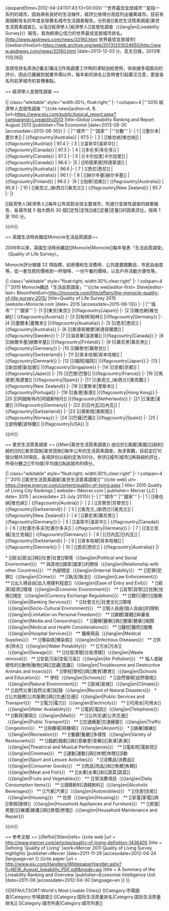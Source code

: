 {{expand|time=2012-04-24T07:43:13+00:00}}
'''世界最佳宜居城市'''是指一系列的城市，因為俱有良好的生活條件，經評比依得分高低列出優異城市。目前有兩個較有名的年度全球著名城市生活調查報告，分別是[[美世生活質素調查|美世生活質素調查]]，以及[[經濟學人|經濟學人]]宜居性調查（{{lang|en|Liveability Survey}}）報告，皆為較俱公信力的世界最佳宜居城市排名。<ref>[http://www.apdnews.com/news/33160.html 世界最佳宜居城市] {{webarchive|url=https://web.archive.org/web/20131203024650/http://www.apdnews.com/news/33160.html |date=2013-12-03 }}，亚太日报，2013年11月28日</ref>

宜居性排名原為[[僱主|僱主]]作為調遷工作時的津貼加給使用，係依據多個面向的評分，因此已擴展到就業市場以外，每年新的排名公告時會引起廣泛注意，更是各名列前茅城市的宣傳重點。

== 經濟學人宜居性調查 ==

{| class="wikitable"  style="width:30%; float:right;"
|-
! colspan=4 |'''2015 經濟學人宜居性調查 '''<ref name="A.B.">{{cite news|author=A. B. |url=https://www.eiu.com/public/topical_report.aspx?campaignid=Liveability2013 |title=Global Liveability Ranking and Report August 2013 |publisher=The Economist |date=2013-08-30 |accessdate=2013-08-30}}</ref>
|-
|
|'''城市'''
|'''国家'''
|'''分數'''
|-
| 1
| [[墨尔本|墨尔本]]
| {{flagcountry|Australia}}
| 97.5
|- 
| 2
| [[维也纳|维也纳]]
| {{flagcountry|Austria}}
| 97.4
|- 
| 3
| [[温哥华|温哥华]]
| {{flagcountry|Canada}}
| 97.3
|-
| 4
| [[多伦多|多伦多]]
| {{flagcountry|Canada}}
| 97.2
|- 
| 5
| [[卡尔加里|卡尔加里]]
| {{flagcountry|Canada}}
| 96.6
|-
|5
| [[阿德莱德|阿德莱德]]
| {{flagcountry|Australia}}
| 96.6
|-
| 7
| [[悉尼|悉尼]]
| {{flagcountry|Australia}}
| 96.1 
|-
| 8
| [[赫尔辛基|赫尔辛基]]
| {{flagcountry|Finland}}
| 96.0
|-
|9
| [[伯斯|伯斯]]
| {{flagcountry|Australia}}
| 95.9
|-
| 10
| [[奥克兰_(新西兰)|奥克兰]]
| {{flagcountry|New Zealand}}
| 95.7
|- 
|}

[[經濟學人|經濟學人]]每年公布其對全球主要城市，所進行宜居性調查的結果報告，各城市就 5 個大類共 30 個[[定性|定性]]或[[定量|定量]]的因素評比，授與 1 至 100 分<ref name=EIU/>。

{{clr}}

== 英國生活時尚雜誌Monocle生活品質調查==

2006年以來，英國生活時尚雜誌[[Monocle|Monocle]]每年發表「生活品質調查」（Quality of Life Survey）。

Monocle評分根據 22 項指標，如房價和生活費用、公共圖書館數目、市民自由度等，從一套住房的價格到一杯咖啡、一份午餐的價格，以及戶外活動方便性等。

{| class="wikitable"  style="float:right; width:30%;clear:right" |-
! colspan=4 |'''2015 Monocle雜誌「生活品質調查」'''<ref>{{cite web|editor-first= Steve|editor-last= Bloomfield|url=http://monocle.com/film/affairs/the-monocle-quality-of-life-survey-2015/ |title=Quality of Life Survey 2015 |website=Monocle.com |date= 2015 |accessdate=2015-06-13}}</ref>
|- 
|
|'''城市'''
|'''國家'''
|-
|1
|[[東京|東京]]
|{{flagcountry|Japan}}
|- 
|2
|[[維也納|維也納]]
| {{flagcountry|Austria}}
|- 
|3
|[[柏林|柏林]]
|{{flagcountry|Germany}}
|- 
|4
|[[墨爾本|墨爾本]]
|{{flagcountry|Australia}}
|- 
|5
|[[悉尼|悉尼]]
|{{flagcountry|Australia}}
|- 
|6
|[[斯德哥爾摩|斯德哥爾摩]]
|{{flagcountry|Sweden}}
|- 
|7
|[[溫哥華|溫哥華]]
|{{flagcountry|Canada}}
|- 
|8
|[[赫爾辛基|赫爾辛基]]
|{{flagcountry|Finland}}
|- 
|9
|[[慕尼黑|慕尼黑]]
|{{flagcountry|Germany}}
|- 
|10
|[[蘇黎世|蘇黎世]]
|{{flagcountry|Switzerland}}
|- 
|11
|[[哥本哈根|哥本哈根]]
|{{flagcountry|Denmark}}
|- 
|12
|[[福岡|福岡]]
|{{flagcountry|Japan}}
|- 
|13
|[[新加坡|新加坡]]
|{{flagcountry|Singapore}}
|- 
|14
|[[京都|京都]]
|{{flagcountry|Japan}}
|- 
|15
|[[巴黎|巴黎]]
|{{flagcountry|France}}
|- 
|16
|[[馬德里|馬德里]]
|{{flagcountry|Spain}}
|- 
|17
|[[奥克兰_(新西兰)|奧克蘭]]
|{{flagcountry|New Zealand}}
|- 
|18
|[[里斯本|里斯本]]
|{{flagcountry|Portugal}}
|- 
|19
|[[香港|香港]]
|{{flagcountry|Hong Kong}}
|- 
|20
|[[阿姆斯特丹|阿姆斯特丹]]
|{{flagcountry|Netherlands}}
|- 
|21
|[[漢堡|漢堡]]
|{{flagcountry|Germany}}
|- 
|22
|[[日內瓦|日內瓦]]
|{{flagcountry|Switzerland}}
|- 
|23
|[[奧斯陸|奧斯陸]]
|{{flagcountry|Norway}}
|- 
|24
|[[巴薩|巴薩]]
|{{flagcountry|Spain}}
|- 
|25
|[[波特蘭|波特蘭]]
|{{flagcountry|USA}}
|}


{{clr}}

== 美世生活質素調查 ==
{{Main|美世生活質素調查}}
由位於[[美國|美國]][[紐約|紐約]]的[[美世諮詢|美世諮詢]]每年公布的生活質素調查，為求客觀，目前定訂10個分類共39項目，各項評份以紐約定為100分，參評[[城市|城市]]再與紐約評比，所得分數之[[平均值|平均值]]為該城市的得分<ref name=Mercer/>。

{| class="wikitable"  style="float:right; width:30%;clear:right" |-
! colspan=4 |'''2015 [[美世生活質素調查|美世生活質素調查]]'''<ref>{{cite web| url= https://www.imercer.com/content/quality-of-living.aspx | title= 2015 Quality of Living City Rankings | website= IMercer.com | publisher= Mercer LLC | date= 2015 | accessdate= 23 July 2015}} </ref>
|- 
|
|'''城市'''
|'''國家'''
|-
| 1
| [[维也纳|维也纳]]
| {{flagcountry|Austria}}
|- 
| 2
| [[苏黎世|苏黎世]]
| {{flagcountry|Switzerland}}
|- 
| 3
| [[奥克兰_(新西兰)|奥克兰]]
| {{flagcountry|New Zealand}}
|- 
| 4
| [[慕尼黑|慕尼黑]]
| {{flagcountry|Germany}}
|- 
| 5
| [[温哥华|温哥华]]
| {{flagcountry|Canada}}
|- 
| 6
| [[杜塞尔多夫|杜塞尔多夫]]
| {{flagcountry|Germany}}
|-
| 7
| [[法兰克福|法兰克福]]
| {{flagcountry|Germany}}
|- 
| 8
| [[日内瓦|日内瓦]]
| {{flagcountry|Switzerland}}
|- 
| 9
| [[哥本哈根|哥本哈根]]
| {{flagcountry|Denmark}}
|-
| 10
| [[悉尼|悉尼]]
| {{flagcountry|Australia}}
|}

<div style="{{column-count|2}}">
* [[政治|政治]]與[[社會|社會]]環境（{{lang|en|Political and Social Environment}}）
** 與其他[[國家|國家]]的關係（{{lang|en|Relationship with other Countries}}）
** 內部穩定（{{lang|en|Internal Stability}}）
** [[犯罪|犯罪]]（{{lang|en|Crime}}）
** [[執法|執法]]（{{lang|en|Law Enforcement}}）
** [[出入境自由|出入境便利程度]]（{{lang|en|Ease of Entry and Exit}}）
* [[經濟|經濟]]環境（{{lang|en|Economic Environment}}）
** [[貨幣|貨幣]][[兌換|兌換]]規定（{{lang|en|Currency Exchange Regulations}}）
** [[銀行|銀行]]服務（{{lang|en|Banking Services}}）
* [[社會文化|社會文化]]環境（{{lang|en|Socio-Cultural Environment}}）
** [[個人自由|個人自由]]的限制（{{lang|en|Limitation on Personal Freedom}}）
** [[媒體|媒體]]與審查（{{lang|en|Media and Censorship}}）
* [[醫療|醫療]]與[[健康|健康]]相關（{{lang|en|Medical and Health Considerations}}）
** [[醫院|醫院]]服務（{{lang|en|Hospital Services}}）
** 醫療用品（{{lang|en|Medical Supplies}}）
** [[傳染病|傳染病]]（{{lang|en|Infectious Diseases}}）
** [[供水|供水]]（{{lang|en|Water Potability}}）
** [[污水|污水]]（{{lang|en|Sewage}}）
** [[垃圾清理|垃圾清理]]（{{lang|en|Waste removal}}）
** [[空氣污染|空氣污染]]（{{lang|en|Air Pollution}}）
** 惱人或破壞性的[[動物|動物]]與[[昆蟲|昆蟲]]（{{lang|en|Troublesome and Destructive Animals and Insects}}）
* [[學校|學校]]與[[教育|教育]]（{{lang|en|Schools and Education}}）
** 學校（{{lang|en|Schools}}）
* [[自然環境|自然環境]]（{{lang|en|Natural Environment}}）
** [[氣候|氣候]]（{{lang|en|Climate}}）
** [[自然災害|自然災害]]紀錄（{{lang|en|Record of Natural Disasters}}）
* [[公共服務|公共服務]]與[[交通|交通]]（{{lang|en|Public Services and Transport}}）
** [[電力|電力]]（{{lang|en|Electricity}}）
** [[可用水|可用水]]（{{lang|en|Water Availability}}）
** [[電訊|電訊]]（{{lang|en|Telephone}}）
** [[郵政|郵政]]（{{lang|en|Mail}}）
** [[公共交通|公共交通]]（{{lang|en|Public Transport}}）
** [[交通擁塞|交通擁塞]]（{{lang|en|Traffic Congestion}}）
** [[飛機場|飛機場]]（{{lang|en|Airport}}）
* [[娛樂|娛樂]]（{{lang|en|Recreation}}）
** [[餐廳|餐廳]]多樣性（{{lang|en|Variety of Restaurants}}）
** [[戲劇|戲劇]]與[[音樂會|音樂]][[表演|表演]]（{{lang|en|Theatrical and Musical Performances}}）
** [[電影院|電影院]]（{{lang|en|Cinemas}}）
** [[運動|運動]]與[[休閒|休閒]]活動（{{lang|en|Sport and Leisure Activities}}）
* [[消費品|消費品]]（{{lang|en|Consumer Goods}}）
** [[肉品|肉品]]和[[魚類|魚類]]（{{lang|en|Meat and Fish}}）
** [[水果|水果]]和[[蔬菜|蔬菜]]（{{lang|en|Fruits and Vegetables}}）
** 日常消費項目（{{lang|en|Daily Consumption Items}}）
** [[酒精飲料|酒精飲料]]（{{lang|en|Alcoholic Beverages}}）
** [[汽車|汽車]]（{{lang|en|Automobiles}}）
* [[住房|住房]]（{{lang|en|Housing}}）
** 住房（{{lang|en|Housing}}）
** [[家電|家電]]與[[傢俱|傢俱]]（{{lang|en|Household Appliances and Furniture}}）
** [[房屋|房屋]][[維護|維護]]與[[修復|修復]]（{{lang|en|Household Maintenance and Repair}}）
</div>

{{clr}}

== 参考文献 ==
{{Reflist|30em|refs=
<ref name=Mercer>{{cite web |url = http://www.mercer.com/articles/quality-of-living-definition-1436405 |title = Defining 'Quality of Living' |work=Mercer 2011 Quality of Living Survey highlights |publisher=Mercer |date=2011-11-29 |accessdate=2012-04-24 |language=en }}</ref>
<ref name=EIU>{{cite paper |url = http://www.eiu.com/Handlers/WhitepaperHandler.ashx?fi=NEW_August_liveability_PDF.pdf&mode=wp |title = A Summary of the Liveability Ranking and Overview |publisher=Economist Intelligence Unit |date=2011-08 |accessdate=2012-04-30 |language=en }}</ref>
}}

{{DEFAULTSORT:World's Most Livable Cities}}
[[Category:市場調查|Category:市場調查]]
[[Category:国际生活质量排名|Category:国际生活质量排名]]
[[Category:城市列表|Category:城市列表]]
